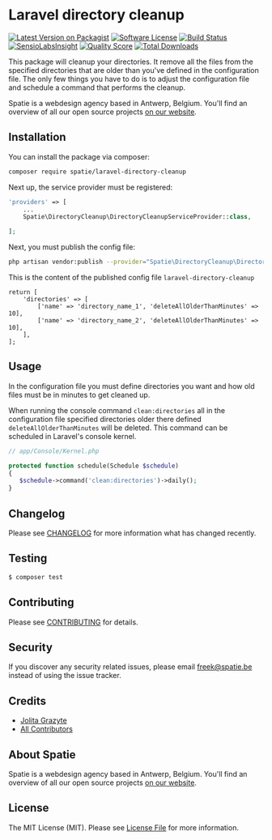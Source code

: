 # Laravel directory cleanup

[![Latest Version on Packagist](https://img.shields.io/packagist/v/spatie/laravel-directory-cleanup.svg?style=flat-square)](https://packagist.org/packages/spatie/laravel-directory-cleanup)
[![Software License](https://img.shields.io/badge/license-MIT-brightgreen.svg?style=flat-square)](LICENSE.md)
[![Build Status](https://img.shields.io/travis/spatie/laravel-directory-cleanup/master.svg?style=flat-square)](https://travis-ci.org/spatie/laravel-directory-cleanup)
[![SensioLabsInsight](https://img.shields.io/sensiolabs/i/22e41e1f-1f6b-4c90-9727-d20851a41ad9.svg?style=flat-square)](https://insight.sensiolabs.com/projects/22e41e1f-1f6b-4c90-9727-d20851a41ad9)
[![Quality Score](https://img.shields.io/scrutinizer/g/spatie/laravel-directory-cleanup.svg?style=flat-square)](https://scrutinizer-ci.com/g/spatie/laravel-directory-cleanup)
[![Total Downloads](https://img.shields.io/packagist/dt/spatie/laravel-directory-cleanup.svg?style=flat-square)](https://packagist.org/packages/spatie/laravel-directory-cleanup)

This package will cleanup your directories. It remove all the files from the specified directories that are older than you've defined in the configuration file. 
The only few things you have to do is to adjust the configuration file and schedule a command that performs the cleanup.

Spatie is a webdesign agency based in Antwerp, Belgium. You'll find an overview of all our open source projects [on our website](https://spatie.be/opensource).

## Installation

You can install the package via composer:

``` bash
composer require spatie/laravel-directory-cleanup
```

Next up, the service provider must be registered:

```php
'providers' => [
    ...
    Spatie\DirectoryCleanup\DirectoryCleanupServiceProvider::class,

];
```
Next, you must publish the config file:

```bash
php artisan vendor:publish --provider="Spatie\DirectoryCleanup\DirectoryCleanupServiceProvider"
```
This is the content of the published config file `laravel-directory-cleanup`
```
return [
    'directories' => [
        ['name' => 'directory_name_1', 'deleteAllOlderThanMinutes' => 10],
        ['name' => 'directory_name_2', 'deleteAllOlderThanMinutes' => 10],
    ],
];

```

## Usage

In the configuration file you must define directories you want and how old files must be in minutes to get cleaned up.

When running the console command `clean:directories` all in the configuration file specified directories older there defined `deleteAllOlderThanMinutes` will be deleted.
This command can be scheduled in Laravel's console kernel.

```php
// app/Console/Kernel.php

protected function schedule(Schedule $schedule)
{
   $schedule->command('clean:directories')->daily();
}

```

## Changelog

Please see [CHANGELOG](CHANGELOG.md) for more information what has changed recently.

## Testing

``` bash
$ composer test
```

## Contributing

Please see [CONTRIBUTING](CONTRIBUTING.md) for details.

## Security

If you discover any security related issues, please email freek@spatie.be instead of using the issue tracker.

## Credits

- [Jolita Grazyte](https://github.com/JolitaGrazyte)
- [All Contributors](../../contributors)

## About Spatie
Spatie is a webdesign agency based in Antwerp, Belgium. You'll find an overview of all our open source projects [on our website](https://spatie.be/opensource).

## License

The MIT License (MIT). Please see [License File](LICENSE.md) for more information.
